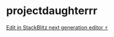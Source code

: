 # projectdaughterrr

[Edit in StackBlitz next generation editor ⚡️](https://stackblitz.com/~/github.com/priyaa-sharma/projectdaughterrr)